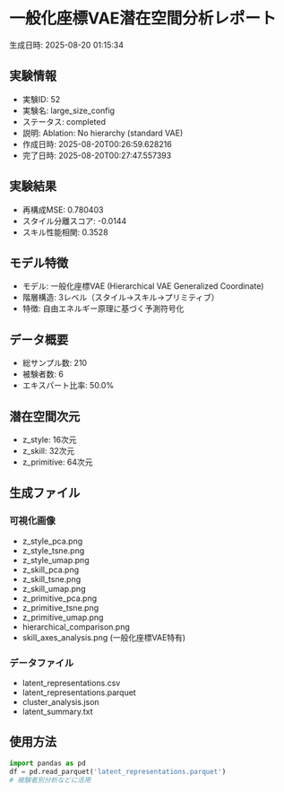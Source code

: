 # 一般化座標VAE潜在空間分析レポート

生成日時: 2025-08-20 01:15:34

## 実験情報
- 実験ID: 52
- 実験名: large_size_config
- ステータス: completed
- 説明: Ablation: No hierarchy (standard VAE)
- 作成日時: 2025-08-20T00:26:59.628216
- 完了日時: 2025-08-20T00:27:47.557393

## 実験結果
- 再構成MSE: 0.780403
- スタイル分離スコア: -0.0144
- スキル性能相関: 0.3528

## モデル特徴
- モデル: 一般化座標VAE (Hierarchical VAE Generalized Coordinate)
- 階層構造: 3レベル（スタイル→スキル→プリミティブ）
- 特徴: 自由エネルギー原理に基づく予測符号化

## データ概要
- 総サンプル数: 210
- 被験者数: 6
- エキスパート比率: 50.0%

## 潜在空間次元
- z_style: 16次元
- z_skill: 32次元
- z_primitive: 64次元

## 生成ファイル
### 可視化画像
- z_style_pca.png
- z_style_tsne.png
- z_style_umap.png
- z_skill_pca.png
- z_skill_tsne.png
- z_skill_umap.png
- z_primitive_pca.png
- z_primitive_tsne.png
- z_primitive_umap.png
- hierarchical_comparison.png
- skill_axes_analysis.png (一般化座標VAE特有)

### データファイル
- latent_representations.csv
- latent_representations.parquet
- cluster_analysis.json
- latent_summary.txt

## 使用方法
```python
import pandas as pd
df = pd.read_parquet('latent_representations.parquet')
# 被験者別分析などに活用
```
